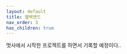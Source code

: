 ```yaml
---
layout: default
title: 웹백앤드
nav_order: 3
has_children: true
---
```


멋사에서 시작한 프로젝트를 하면서 기록할 예정이다.. 

